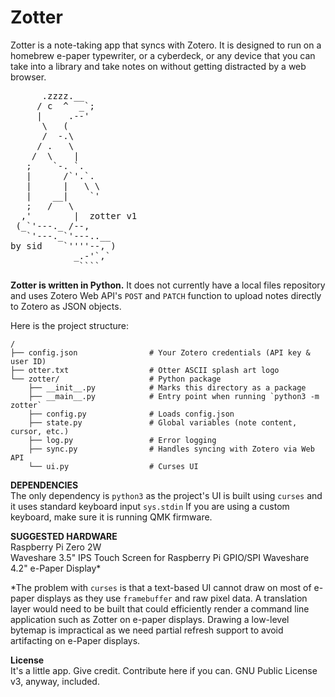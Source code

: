 # Zotter
Zotter is a note-taking app that syncs with Zotero. It is designed to run on a homebrew e-paper typewriter, or a cyberdeck, or any device that you can take into a library and take notes on without getting distracted by a web browser.

<pre>
      .zzzz.__
     / c  ^  _`;
     |     .--'
      \   (
      /  -.\
     / .   \
    /  \    |
   ;    `-. `.
   |      /`'.`.
   |      |   \ \
   |    __|    `'
   ;   /   \
  ,'        |  zotter v1
 (_`'---._ /--,
   `'---._`'---..__
by sid    `''''--, )
            _.-'`,`
             ````
</pre>

**Zotter is written in Python.** It does not currently have a local files repository and uses Zotero Web API's `POST` and `PATCH` function to upload notes directly to Zotero as JSON objects.

Here is the project structure:

```
/
├── config.json                # Your Zotero credentials (API key & user ID)
├── otter.txt                  # Otter ASCII splash art logo
└── zotter/                    # Python package
    ├── __init__.py            # Marks this directory as a package
    ├── __main__.py            # Entry point when running `python3 -m zotter`
    ├── config.py              # Loads config.json
    ├── state.py               # Global variables (note content, cursor, etc.)
    ├── log.py                 # Error logging
    ├── sync.py                # Handles syncing with Zotero via Web API
    └── ui.py                  # Curses UI
```

**DEPENDENCIES** <br>
The only dependency is `python3` as the project's UI is built using `curses` and it uses standard keyboard input `sys.stdin`
If you are using a custom keyboard, make sure it is running QMK firmware.

**SUGGESTED HARDWARE** <br>
Raspberry Pi Zero 2W <br>
Waveshare 3.5" IPS Touch Screen for Raspberry Pi GPIO/SPI
Waveshare 4.2" e-Paper Display*

*The problem with `curses` is that a text-based UI cannot draw on most of e-paper displays as they use `framebuffer` and raw pixel data. A translation layer would need to be built that could efficiently render a command line application such as Zotter on e-paper displays. Drawing a low-level bytemap is impractical as we need partial refresh support to avoid artifacting on e-Paper displays.

**License** <br>
It's a little app. Give credit. Contribute here if you can. GNU Public License v3, anyway, included.
